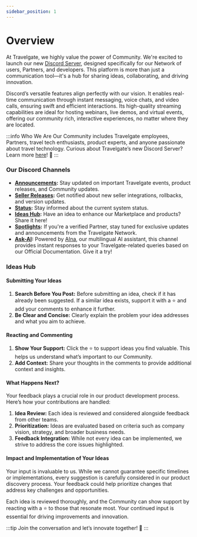 ```yaml
---
sidebar_position: 1
---
```


# Overview

At Travelgate, we highly value the power of Community. We're excited to launch our new [Discord Server](https://discord.com/invite/travelgate), designed specifically for our Network of users, Partners, and developers. This platform is more than just a communication tool—it's a hub for sharing ideas, collaborating, and driving innovation.

Discord’s versatile features align perfectly with our vision. It enables real-time communication through instant messaging, voice chats, and video calls, ensuring swift and efficient interactions. Its high-quality streaming capabilities are ideal for hosting webinars, live demos, and virtual events, offering our community rich, interactive experiences, no matter where they are located.

:::info Who We Are
Our Community includes Travelgate employees, Partners, travel tech enthusiasts, product experts, and anyone passionate about travel technology.
Curious about Travelgate’s new Discord Server? Learn more [here](https://blog.travelgate.com/en/why-travelgatex-has-set-up-a-discord-server-for-its-community)! 🚀
:::

### Our Discord Channels

- **[Announcements](https://discord.com/channels/1121158946074402916/1175863132812496966):** Stay updated on important Travelgate events, product releases, and Community updates.
- **[Seller Releases](https://discord.com/channels/1121158946074402916/1247873300491927632):** Get notified about new seller integrations, rollbacks, and version updates.
- **[Status](https://discord.com/channels/1121158946074402916/1238058167385067601):** Stay informed about the current system status.
- **[Ideas Hub](https://discord.com/channels/1121158946074402916/1202366240673505400):** Have an idea to enhance our Marketplace and products? Share it here!
- **[Spotlights](https://discord.com/channels/1121158946074402916/1175863226416779325):** If you're a verified Partner, stay tuned for exclusive updates and announcements from the Travelgate Network.
- **[Ask-AI](https://discord.com/channels/1121158946074402916/1245294813134458910):** Powered by [AIna](/kb/welcome-to-travelgate/support-resources/aina-smart-ai), our multilingual AI assistant, this channel provides instant responses to your Travelgate-related queries based on our Official Documentation. Give it a try!

### Ideas Hub

#### Submitting Your Ideas

1. **Search Before You Post:** Before submitting an idea, check if it has already been suggested. If a similar idea exists, support it with a ⭐ and add your comments to enhance it further.
2. **Be Clear and Concise:** Clearly explain the problem your idea addresses and what you aim to achieve.

#### Reacting and Commenting

1. **Show Your Support:** Click the ⭐ to support ideas you find valuable. This helps us understand what’s important to our Community.
2. **Add Context:** Share your thoughts in the comments to provide additional context and insights.

#### What Happens Next?

Your feedback plays a crucial role in our product development process. Here’s how your contributions are handled:

1. **Idea Review:** Each idea is reviewed and considered alongside feedback from other teams.
2. **Prioritization:** Ideas are evaluated based on criteria such as company vision, strategy, and broader business needs.
3. **Feedback Integration:** While not every idea can be implemented, we strive to address the core issues highlighted.

#### Impact and Implementation of Your Ideas

Your input is invaluable to us. While we cannot guarantee specific timelines or implementations, every suggestion is carefully considered in our product discovery process. Your feedback could help prioritize changes that address key challenges and opportunities.

Each idea is reviewed thoroughly, and the Community can show support by reacting with a ⭐ to those that resonate most. Your continued input is essential for driving improvements and innovation.

:::tip
Join the conversation and let’s innovate together! 🚀
:::

